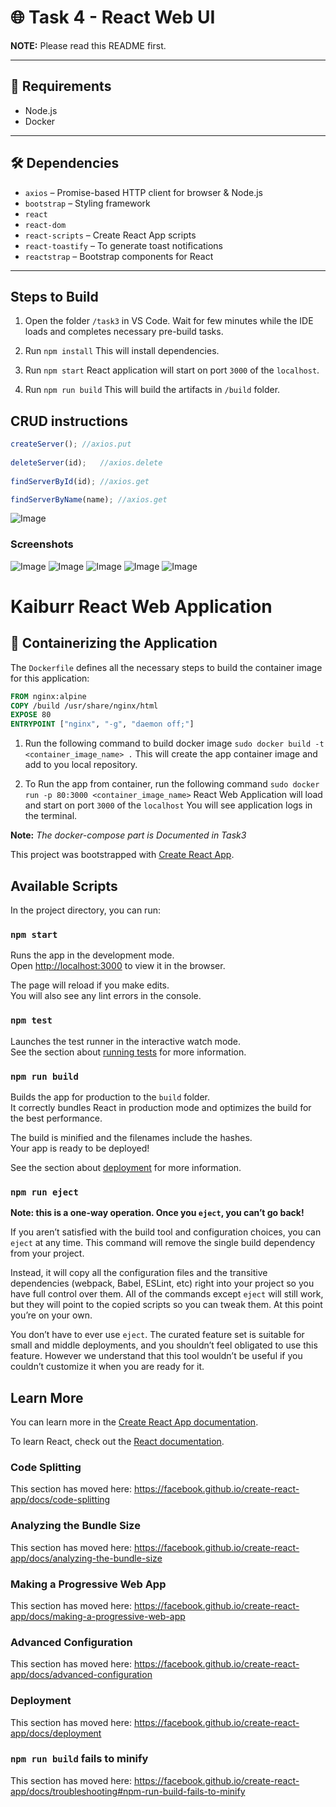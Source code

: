 # 🌐 Task 4 - React Web UI 


**NOTE:** Please read this README first.

---

## 📌 Requirements

- Node.js  
- Docker  

---

## 🛠 Dependencies

- `axios` – Promise-based HTTP client for browser & Node.js  
- `bootstrap` – Styling framework  
- `react`  
- `react-dom`  
- `react-scripts` – Create React App scripts  
- `react-toastify` – To generate toast notifications  
- `reactstrap` – Bootstrap components for React  

---


   ## Steps to Build

1. Open the folder `/task3` in VS Code.
Wait for few minutes while the IDE loads and completes necessary pre-build tasks.

2. Run `npm install`
This will install dependencies.

3. Run `npm start`
React application will start on port `3000` of the `localhost`.

4. Run `npm run build`
This will build the artifacts in `/build` folder.

## CRUD instructions

```javascript
createServer();	//axios.put
    
deleteServer(id);	//axios.delete
    
findServerById(id);	//axios.get

findServerByName(name);	//axios.get
```

![Image](https://github.com/user-attachments/assets/068113a0-d3f3-4b2b-9d43-fd72d2ff59a0)

### Screenshots

![Image]()
![Image]()
![Image](https://github.com/user-attachments/assets/66cba476-61db-4174-b8f0-15e71bb70c14)
![Image](https://github.com/user-attachments/assets/7c9f5a93-7d68-4e84-bfba-c801f95b3aa3)
![Image](https://github.com/user-attachments/assets/ec9767c6-3401-4220-9a7a-993b951c575e)

# Kaiburr React Web Application

## 🚀 Containerizing the Application

The `Dockerfile` defines all the necessary steps to build the container image for this application:

```dockerfile
FROM nginx:alpine
COPY /build /usr/share/nginx/html
EXPOSE 80
ENTRYPOINT ["nginx", "-g", "daemon off;"]
```
1. Run the following command to build docker image
`sudo docker build -t <container_image_name> .`
This will create the app container image and add to you local repository.

2. To Run the app from container, run the following command
`sudo docker run -p 80:3000 <container_image_name>`
React Web Application will load and start on port `3000` of the `localhost`
You will see application logs in the terminal.

**Note:** *The docker-compose part is Documented in Task3*

This project was bootstrapped with [Create React App](https://github.com/facebook/create-react-app).

## Available Scripts

In the project directory, you can run:

### `npm start`

Runs the app in the development mode.<br />
Open [http://localhost:3000](http://localhost:3000) to view it in the browser.

The page will reload if you make edits.<br />
You will also see any lint errors in the console.

### `npm test`

Launches the test runner in the interactive watch mode.<br />
See the section about [running tests](https://facebook.github.io/create-react-app/docs/running-tests) for more information.

### `npm run build`

Builds the app for production to the `build` folder.<br />
It correctly bundles React in production mode and optimizes the build for the best performance.

The build is minified and the filenames include the hashes.<br />
Your app is ready to be deployed!

See the section about [deployment](https://facebook.github.io/create-react-app/docs/deployment) for more information.

### `npm run eject`

**Note: this is a one-way operation. Once you `eject`, you can’t go back!**

If you aren’t satisfied with the build tool and configuration choices, you can `eject` at any time. This command will remove the single build dependency from your project.

Instead, it will copy all the configuration files and the transitive dependencies (webpack, Babel, ESLint, etc) right into your project so you have full control over them. All of the commands except `eject` will still work, but they will point to the copied scripts so you can tweak them. At this point you’re on your own.

You don’t have to ever use `eject`. The curated feature set is suitable for small and middle deployments, and you shouldn’t feel obligated to use this feature. However we understand that this tool wouldn’t be useful if you couldn’t customize it when you are ready for it.

## Learn More

You can learn more in the [Create React App documentation](https://facebook.github.io/create-react-app/docs/getting-started).

To learn React, check out the [React documentation](https://reactjs.org/).

### Code Splitting

This section has moved here: https://facebook.github.io/create-react-app/docs/code-splitting

### Analyzing the Bundle Size

This section has moved here: https://facebook.github.io/create-react-app/docs/analyzing-the-bundle-size

### Making a Progressive Web App

This section has moved here: https://facebook.github.io/create-react-app/docs/making-a-progressive-web-app

### Advanced Configuration

This section has moved here: https://facebook.github.io/create-react-app/docs/advanced-configuration

### Deployment

This section has moved here: https://facebook.github.io/create-react-app/docs/deployment

### `npm run build` fails to minify

This section has moved here: https://facebook.github.io/create-react-app/docs/troubleshooting#npm-run-build-fails-to-minify
